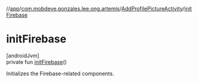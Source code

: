 //[app](../../../index.md)/[com.mobdeve.gonzales.lee.ong.artemis](../index.md)/[AddProfilePictureActivity](index.md)/[initFirebase](init-firebase.md)

# initFirebase

[androidJvm]\
private fun [initFirebase](init-firebase.md)()

Initializes the Firebase-related components.

